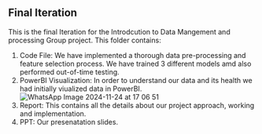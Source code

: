 ## Final Iteration
This is the final Iteration for the Introdcution to Data Mangement and processing Group project.
This folder contains:
1. Code File: We have implemented a thorough data pre-processing and feature selection process. We have trained 3 different models amd also performed out-of-time testing.
2. PowerBI Visualization: In order to understand our data and its health we had initially viualized data in PowerBI.
![WhatsApp Image 2024-11-24 at 17 06 51](https://github.com/user-attachments/assets/16d24b4a-ad0c-4692-bf64-b678c46a55c4)
4. Report: This contains all the details about our project approach, working and implementation.
5. PPT: Our presenatation slides. 
